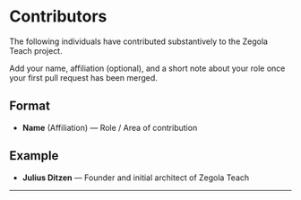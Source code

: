 # Contributors

The following individuals have contributed substantively to the Zegola Teach project.

Add your name, affiliation (optional), and a short note about your role once your first pull request has been merged.

## Format

- **Name** (Affiliation) — Role / Area of contribution

## Example

- **Julius Ditzen** — Founder and initial architect of Zegola Teach

---
